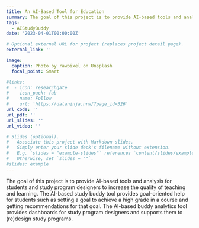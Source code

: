 ```yaml
---
title: An AI-Based Tool for Education
summary: The goal of this project is to provide AI-based tools and analysis for students and study program designers to increase the quality of teaching and learning. The AI-based study buddy tool provides goal-oriented help for students such as setting a goal to achieve a high grade in a course and getting recommendations for that goal. The AI-based buddy analytics tool provides dashboards for study program designers and supports them to (re)design study programs.
tags:
  - AIStudyBuddy
date: '2023-04-01T00:00:00Z'

# Optional external URL for project (replaces project detail page).
external_link: ''

image:
  caption: Photo by rawpixel on Unsplash
  focal_point: Smart

#links:
#  - icon: researchgate
#    icon_pack: fab
#    name: Follow
#    url: 'https://dataninja.nrw/?page_id=326'
url_code: ''
url_pdf: ''
url_slides: ''
url_video: ''

# Slides (optional).
#   Associate this project with Markdown slides.
#   Simply enter your slide deck's filename without extension.
#   E.g. `slides = "example-slides"` references `content/slides/example-slides.md`.
#   Otherwise, set `slides = ""`.
#slides: example
---
```


The goal of this project is to provide AI-based tools and analysis for students and study program designers to increase the quality of teaching and learning. The AI-based study buddy tool provides goal-oriented help for students such as setting a goal to achieve a high grade in a course and getting recommendations for that goal. The AI-based buddy analytics tool provides dashboards for study program designers and supports them to (re)design study programs.